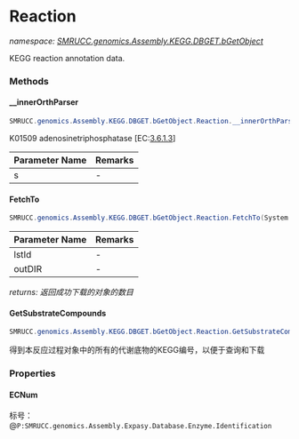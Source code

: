 ﻿# Reaction
_namespace: [SMRUCC.genomics.Assembly.KEGG.DBGET.bGetObject](./index.md)_

KEGG reaction annotation data.



### Methods

#### __innerOrthParser
```csharp
SMRUCC.genomics.Assembly.KEGG.DBGET.bGetObject.Reaction.__innerOrthParser(System.String)
```
K01509</a> adenosinetriphosphatase [EC:<a href="/dbget-bin/www_bget?ec:3.6.1.3">3.6.1.3</a>]

|Parameter Name|Remarks|
|--------------|-------|
|s|-|


#### FetchTo
```csharp
SMRUCC.genomics.Assembly.KEGG.DBGET.bGetObject.Reaction.FetchTo(System.String[],System.String)
```


|Parameter Name|Remarks|
|--------------|-------|
|lstId|-|
|outDIR|-|


_returns: 返回成功下载的对象的数目_

#### GetSubstrateCompounds
```csharp
SMRUCC.genomics.Assembly.KEGG.DBGET.bGetObject.Reaction.GetSubstrateCompounds
```
得到本反应过程对象中的所有的代谢底物的KEGG编号，以便于查询和下载


### Properties

#### ECNum
标号： @``P:SMRUCC.genomics.Assembly.Expasy.Database.Enzyme.Identification``

